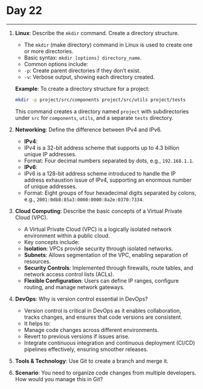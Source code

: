 # Day 22

---

1. **Linux**: Describe the `mkdir` command. Create a directory structure.
   - The `mkdir` (make directory) command in Linux is used to create one or more directories. 
   - Basic syntax: `mkdir [options] directory_name`.
   - Common options include:
    - `-p`: Create parent directories if they don’t exist.
    - `-v`: Verbose output, showing each directory created.

   **Example**: To create a directory structure for a project:
   ```bash
   mkdir -p project/src/components project/src/utils project/tests
   ```
   This command creates a directory named `project` with subdirectories under `src` for `components`, `utils`, and a separate `tests` directory.


2. **Networking**: Define the difference between IPv4 and IPv6.
   - **IPv4**:
    - IPv4 is a 32-bit address scheme that supports up to 4.3 billion unique IP addresses.
    - Format: Four decimal numbers separated by dots, e.g., `192.168.1.1`.
   - **IPv6**:
    - IPv6 is a 128-bit address scheme introduced to handle the IP address exhaustion issue of IPv4, supporting an enormous number of unique addresses.
    - Format: Eight groups of four hexadecimal digits separated by colons, e.g., `2001:0db8:85a3:0000:0000:8a2e:0370:7334`.


3. **Cloud Computing**: Describe the basic concepts of a Virtual Private Cloud (VPC).
   - A Virtual Private Cloud (VPC) is a logically isolated network environment within a public cloud.
   - Key concepts include:
    - **Isolation**: VPCs provide security through isolated networks.
    - **Subnets**: Allows segmentation of the VPC, enabling separation of resources.
    - **Security Controls**: Implemented through firewalls, route tables, and network access control lists (ACLs).
    - **Flexible Configuration**: Users can define IP ranges, configure routing, and manage network gateways.


4. **DevOps**: Why is version control essential in DevOps?
   - Version control is critical in DevOps as it enables collaboration, tracks changes, and ensures that code versions are consistent.
   - It helps to:
    - Manage code changes across different environments.
    - Revert to previous versions if issues arise.
    - Integrate continuous integration and continuous deployment (CI/CD) pipelines effectively, ensuring smoother releases.


5. **Tools & Technology**: Use Git to create a branch and merge it.


6. **Scenario**: You need to organize code changes from multiple developers. How would you manage this in Git?
